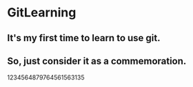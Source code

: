 # GitLearning
## It's my first time to learn to use git.
## So, just consider it as a commemoration.

1234564879764561563135